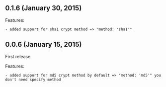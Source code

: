 ## 0.1.6 (January 30, 2015)

Features:

    - added support for sha1 crypt method => "method: 'sha1'"


## 0.0.6 (January 15, 2015)

First release

Features:

    - added support for md5 crypt method by default => "method: 'md5'" you don't need specify method
